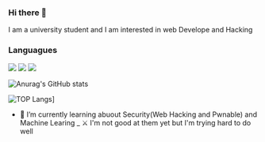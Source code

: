 





### Hi there 👋 
I am a university student and I am interested in web Develope and Hacking


### Languagues
<img src="https://img.shields.io/badge/Python-3776AB?style=flat-square&logo=Python&logoColor=green"/> <img src="https://img.shields.io/badge/JavaScript-F7DF1E?style=flat-square&logo=Python&logoColor=yellow"/>
<img src="https://img.shields.io/badge/C-A8B9CC?style=flat-square&logo=C&logoColor=red"/>

![Anurag's GitHub stats](https://github-readme-stats.vercel.app/api?username=polring&show_icons=true&theme=dracula)

![TOP Langs](https://github-readme-status.vercel.app/api/top-langs/?username=polring&show_icons=true&theme=dracula)]

- 🌱 I’m currently learning abuout Security(Web Hacking and Pwnable) and Machine Learing
_ ⚔️ I'm not good at them yet but I'm trying hard to do well


